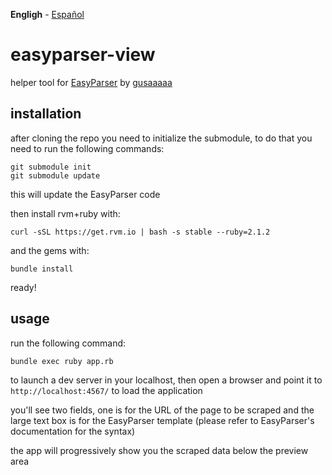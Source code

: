 **Engligh** - [Español](README-es.md)

# easyparser-view

helper tool for [EasyParser](https://github.com/gusaaaaa/easyparser) by [gusaaaaa](https://github.com/gusaaaaa)

## installation

after cloning the repo you need to initialize the submodule, to do that you need to run the following commands:

    git submodule init
    git submodule update

this will update the EasyParser code

then install rvm+ruby with:

    curl -sSL https://get.rvm.io | bash -s stable --ruby=2.1.2

and the gems with:

    bundle install

ready!

## usage

run the following command:

    bundle exec ruby app.rb

to launch a dev server in your localhost, then open a browser and point it to `http://localhost:4567/` to load the application

you'll see two fields, one is for the URL of the page to be scraped and the large text box is for the EasyParser template (please refer to EasyParser's documentation for the syntax)

the app will progressively show you the scraped data below the preview area
